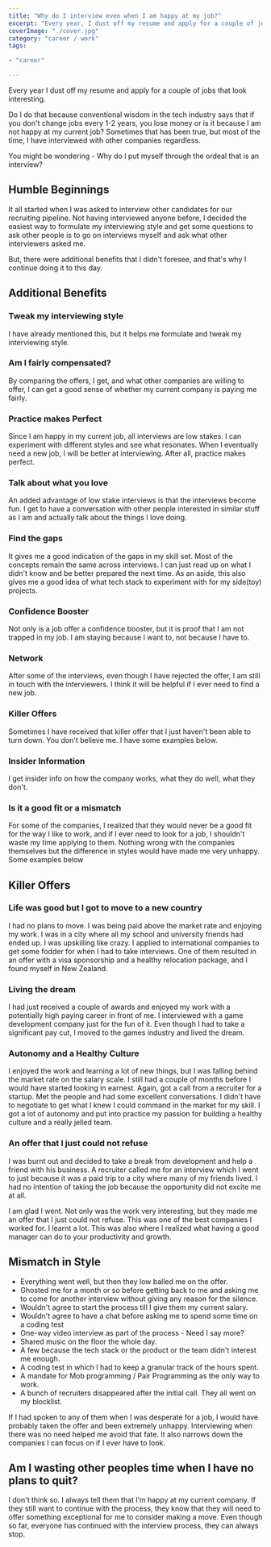 ```yaml
---
title: "Why do I interview even when I am happy at my job?"
excerpt: "Every year, I dust off my resume and apply for a couple of jobs that look interesting. Why do I put myself through this ordeal?"
coverImage: "./cover.jpg"
category: "career / work"
tags:

- "career"

---
```


Every year I dust off my resume and apply for a couple of jobs that look interesting.

Do I do that because conventional wisdom in the tech industry says that if you don't change jobs every 1-2 years, you lose money or is it because I am not happy at my current job? Sometimes that has been true, but most of the time, I have interviewed with other companies regardless.

You might be wondering - Why do I put myself through the ordeal that is an interview?

## Humble Beginnings

It all started when I was asked to interview other candidates for our recruiting pipeline. Not having interviewed anyone before, I decided the easiest way to formulate my interviewing style and get some questions to ask other people is to go on interviews myself and ask what other interviewers asked me.

But, there were additional benefits that I didn't foresee, and that's why I continue doing it to this day.

## Additional Benefits

### Tweak my interviewing style

I have already mentioned this, but it helps me formulate and tweak my interviewing style.

### Am I fairly compensated?

By comparing the offers, I get, and what other companies are willing to offer, I can get a good sense of whether my current company is paying me fairly.

### Practice makes Perfect

Since I am happy in my current job, all interviews are low stakes. I can experiment with different styles and see what resonates. When I eventually need a new job, I will be better at interviewing. After all, practice makes perfect.

### Talk about what you love

An added advantage of low stake interviews is that the interviews become fun. I get to have a conversation with other people interested in similar stuff as I am and actually talk about the things I love doing.

### Find the gaps

It gives me a good indication of the gaps in my skill set. Most of the concepts remain the same across interviews. I can just read up on what I didn't know and be better prepared the next time. As an aside, this also gives me a good idea of what tech stack to experiment with for my side(toy) projects.

### Confidence Booster

Not only is a job offer a confidence booster, but it is proof that I am not trapped in my job. I am staying because I want to, not because I have to.

### Network

After some of the interviews, even though I have rejected the offer, I am still in touch with the interviewers. I think it will be helpful if I ever need to find a new job.

### Killer Offers

Sometimes I have received that killer offer that I just haven't been able to turn down. You don't believe me. I have some examples below.

### Insider Information

I get insider info on how the company works, what they do well, what they don't.

### Is it a good fit or a mismatch

For some of the companies, I realized that they would never be a good fit for the way I like to work, and if I ever need to look for a job, I shouldn't waste my time applying to them. Nothing wrong with the companies themselves but the difference in styles would have made me very unhappy. Some examples below

## Killer Offers

### Life was good but I got to move to a new country

I had no plans to move. I was being paid above the market rate and enjoying my work. I was in a city where all my school and university friends had ended up. I was upskilling like crazy. I applied to international companies to get some fodder for when I had to take interviews. One of them resulted in an offer with a visa sponsorship and a healthy relocation package, and I found myself in New Zealand.

### Living the dream

I had just received a couple of awards and enjoyed my work with a potentially high paying career in front of me. I interviewed with a game development company just for the fun of it. Even though I had to take a significant pay cut, I moved to the games industry and lived the dream.

### Autonomy and a Healthy Culture

I enjoyed the work and learning a lot of new things, but I was falling behind the market rate on the salary scale. I still had a couple of months before I would have started looking in earnest. Again, got a call from a recruiter for a startup. Met the people and had some excellent conversations. I didn't have to negotiate to get what I knew I could command in the market for my skill. I got a lot of autonomy and put into practice my passion for building a healthy culture and a really jelled team.

### An offer that I just could not refuse

I was burnt out and decided to take a break from development and help a friend with his business. A recruiter called me for an interview which I went to just because it was a paid trip to a city where many of my friends lived. I had no intention of taking the job because the opportunity did not excite me at all.

I am glad I went. Not only was the work very interesting, but they made me an offer that I just could not refuse. This was one of the best companies I worked for. I learnt a lot. This was also where I realized what having a good manager can do to your productivity and growth.

## Mismatch in Style

- Everything went well, but then they low balled me on the offer.
- Ghosted me for a month or so before getting back to me and asking me to come for another interview without giving any reason for the silence.
- Wouldn't agree to start the process till I give them my current salary.
- Wouldn't agree to have a chat before asking me to spend some time on a coding test
- One-way video interview as part of the process - Need I say more?
- Shared music on the floor the whole day.
- A few because the tech stack or the product or the team didn't interest me enough.
- A coding test in which I had to keep a granular track of the hours spent.
- A mandate for Mob programming / Pair Programming as the only way to work.
- A bunch of recruiters disappeared after the initial call. They all went on my blocklist.

If I had spoken to any of them when I was desperate for a job, I would have probably taken the offer and been extremely unhappy. Interviewing when there was no need helped me avoid that fate. It also narrows down the companies I can focus on if I ever have to look.

## Am I wasting other peoples time when I have no plans to quit?

I don't think so. I always tell them that I’m happy at my current company. If they still want to continue with the process, they know that they will need to offer something exceptional for me to consider making a move. Even though so far, everyone has continued with the interview process, they can always stop.

